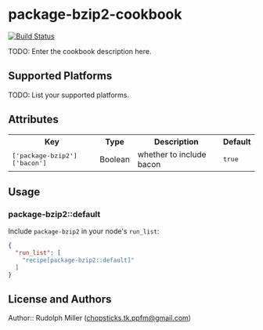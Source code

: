 # package-bzip2-cookbook
[![Build Status](https://circleci.com/gh/Rudolph-Miller/package-bzip2.svg?style=shield)](https://circleci.com/gh/Rudolph-Miller/package-bzip2)

TODO: Enter the cookbook description here.

## Supported Platforms

TODO: List your supported platforms.

## Attributes

<table>
  <tr>
    <th>Key</th>
    <th>Type</th>
    <th>Description</th>
    <th>Default</th>
  </tr>
  <tr>
    <td><tt>['package-bzip2']['bacon']</tt></td>
    <td>Boolean</td>
    <td>whether to include bacon</td>
    <td><tt>true</tt></td>
  </tr>
</table>

## Usage

### package-bzip2::default

Include `package-bzip2` in your node's `run_list`:

```json
{
  "run_list": [
    "recipe[package-bzip2::default]"
  ]
}
```

## License and Authors

Author:: Rudolph Miller (<chopsticks.tk.ppfm@gmail.com>)
